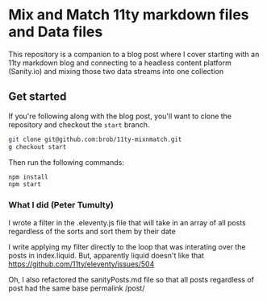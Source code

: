 # Mix and Match 11ty markdown files and Data files

This repository is a companion to a blog post where I cover starting with an 11ty markdown blog and connecting to a headless content platform (Sanity.io) and mixing those two data streams into one collection

## Get started

If you're following along with the blog post, you'll want to clone the repository and checkout the `start` branch.

```sh
git clone git@github.com:brob/11ty-mixnmatch.git
g checkout start 
```

Then run the following commands:

```sh
npm install
npm start
```


### What I did (Peter Tumulty)

I wrote a filter in the .eleventy.js file that will take in an array of all posts regardless of the sorts
and sort them by their date 

I write applying my filter directly to the loop that was interating over the posts in index.liquid. But, apparently liquid
doesn't like that https://github.com/11ty/eleventy/issues/504

Oh, I also refactored the sanityPosts.md file so that all posts regardless of post had the same base permalink /post/<insert-name-of-post>
